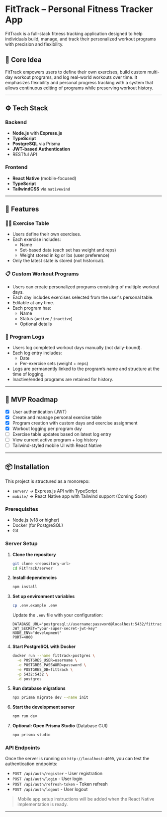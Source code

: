 # FitTrack – Personal Fitness Tracker App

FitTrack is a full-stack fitness tracking application designed to help individuals build, manage, and track their personalized workout programs with precision and flexibility.

## 🧠 Core Idea

FitTrack empowers users to define their own exercises, build custom multi-day workout programs, and log real-world workouts over time. It emphasizes flexibility and personal progress tracking with a system that allows continuous editing of programs while preserving workout history.

---

## ⚙️ Tech Stack

### Backend
- **Node.js** with **Express.js**
- **TypeScript**
- **PostgreSQL** via Prisma
- **JWT-based Authentication**
- RESTful API

### Frontend
- **React Native** (mobile-focused)
- **TypeScript**
- **TailwindCSS** via `nativewind`

---

## 🔐 Features

### 🏋️‍♂️ Exercise Table
- Users define their own exercises.
- Each exercise includes:
  - Name
  - Set-based data (each set has weight and reps)
  - Weight stored in kg or lbs (user preference)
- Only the latest state is stored (not historical).

### 📋 Custom Workout Programs
- Users can create personalized programs consisting of multiple workout days.
- Each day includes exercises selected from the user's personal table.
- Editable at any time.
- Each program has:
  - Name
  - Status (`active` / `inactive`)
  - Optional details

### 📝 Program Logs
- Users log completed workout days manually (not daily-bound).
- Each log entry includes:
  - Date
  - Per-exercise sets (weight + reps)
- Logs are permanently linked to the program’s name and structure at the time of logging.
- Inactive/ended programs are retained for history.

---

## 🚀 MVP Roadmap

- [x] User authentication (JWT)
- [x] Create and manage personal exercise table
- [x] Program creation with custom days and exercise assignment
- [x] Workout logging per program day
- [ ] Exercise table updates based on latest log entry
- [ ] View current active program + log history
- [ ] Tailwind-styled mobile UI with React Native

---

## 📦 Installation

This project is structured as a monorepo:
- `server/` → Express.js API with TypeScript
- `mobile/` → React Native app with Tailwind support (Coming Soon)

### Prerequisites
- Node.js (v18 or higher)
- Docker (for PostgreSQL)
- Git

### Server Setup

1. **Clone the repository**
   ```bash
   git clone <repository-url>
   cd FitTrack/server
   ```

2. **Install dependencies**
   ```bash
   npm install
   ```

3. **Set up environment variables**
   ```bash
   cp .env.example .env
   ```
   Update the `.env` file with your configuration:
   ```env
   DATABASE_URL="postgresql://username:password@localhost:5432/fittrack"
   JWT_SECRET="your-super-secret-jwt-key"
   NODE_ENV="development"
   PORT=4000
   ```

4. **Start PostgreSQL with Docker**
   ```bash
   docker run --name fittrack-postgres \
     -e POSTGRES_USER=username \
     -e POSTGRES_PASSWORD=password \
     -e POSTGRES_DB=fittrack \
     -p 5432:5432 \
     -d postgres
   ```

5. **Run database migrations**
   ```bash
   npx prisma migrate dev --name init
   ```

6. **Start the development server**
   ```bash
   npm run dev
   ```

7. **Optional: Open Prisma Studio** (Database GUI)
   ```bash
   npx prisma studio
   ```

### API Endpoints

Once the server is running on `http://localhost:4000`, you can test the authentication endpoints:

- `POST /api/auth/register` - User registration
- `POST /api/auth/login` - User login
- `POST /api/auth/refresh-token` - Token refresh
- `POST /api/auth/logout` - User logout

> Mobile app setup instructions will be added when the React Native implementation is ready.

---
